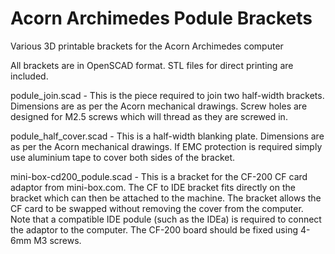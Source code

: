 # Acorn Archimedes Podule Brackets
Various 3D printable brackets for the Acorn Archimedes computer

All brackets are in OpenSCAD format.  STL files for direct printing are included.

podule_join.scad - This is the piece required to join two half-width brackets. Dimensions are as per the Acorn mechanical drawings.  Screw holes are designed for M2.5 screws which will thread as they are screwed in.

podule_half_cover.scad - This is a half-width blanking plate.  Dimensions are as per the Acorn mechanical drawings.  If EMC protection is required simply use aluminium tape to cover both sides of the bracket.

mini-box-cd200_podule.scad - This is a bracket for the CF-200 CF card adaptor from mini-box.com.  The CF to IDE bracket fits directly on the bracket which can then be attached to the machine.  The bracket allows the CF card to be swapped without removing the cover from the computer.  Note that a compatible IDE podule (such as the IDEa) is required to connect the adaptor to the computer.  The CF-200 board should be fixed using 4-6mm M3 screws.
